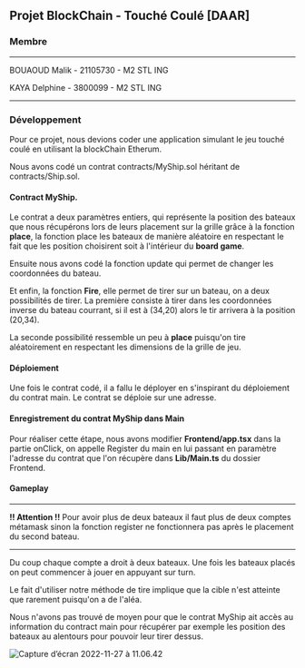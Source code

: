 ## Projet BlockChain - Touché Coulé [DAAR]

### Membre 

---

BOUAOUD Malik - 21105730 - M2 STL ING

KAYA Delphine - 3800099 - M2 STL ING

---

### Développement

Pour ce projet, nous devions coder une application simulant le jeu touché coulé en utilisant la blockChain Etherum. 

Nous avons codé un contrat contracts/MyShip.sol héritant de  contracts/Ship.sol. 

#### Contract MyShip. 
Le contrat a deux paramètres entiers, qui représente la position des bateaux que nous récupérons lors de leurs placement sur la grille grâce à la fonction **place**, la fonction place les bateaux de manière aléatoire en respectant le fait que les position choisirent soit à l'intérieur du **board game**. 


Ensuite nous avons codé la fonction update qui permet de changer les coordonnées du bateau. 

Et enfin, la fonction **Fire**, elle permet de tirer sur un bateau, on a deux possibilités de tirer. La première consiste à tirer dans les coordonnées inverse du bateau courrant, si il est à (34,20) alors le tir arrivera à la position (20,34). 

La seconde possibilité ressemble un peu à **place** puisqu'on tire aléatoirement en respectant les dimensions de la grille de jeu. 


#### Déploiement 

Une fois le contrat codé, il a fallu le déployer en s'inspirant du déploiement du contrat main. Le contrat se déploie sur une adresse. 

#### Enregistrement du contrat MyShip dans Main

Pour réaliser cette étape, nous avons modifier **Frontend/app.tsx** dans la partie onClick, on appelle Register du main en lui passant en paramètre l'adresse du contrat que l'on récupère dans **Lib/Main.ts** du dossier Frontend. 


#### Gameplay

---

**!! Attention !!**  Pour avoir plus de deux bateaux il faut plus de deux comptes métamask sinon la fonction register ne fonctionnera pas après le placement du second bateau. 

---

Du coup chaque compte a droit à deux bateaux. Une fois les bateaux placés on peut commencer à jouer en appuyant sur turn. 

Le fait d'utiliser notre méthode de tire implique que la cible n'est atteinte que rarement puisqu'on a de l'aléa.

Nous n'avons pas trouvé de moyen pour que le contrat MyShip ait accès au information du contract main pour récupérer par exemple les position des bateaux au alentours pour pouvoir leur tirer dessus. 


![Capture d’écran 2022-11-27 à 11.06.42](assets/Capture%20d%E2%80%99e%CC%81cran%202022-11-27%20a%CC%80%2011.06.42.png)


